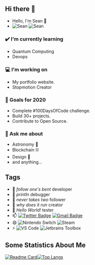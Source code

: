 ## Hi there 👋


- Hello, I'm Sean 👋
- ![Sean](https://komarev.com/ghpvc/?username=pleaseok) ![Sean](https://visitor-badge.glitch.me/badge?page_id=pleaseok.profile)

<!-- Create a tabular data for blog posts-->
### ✔️ I'm currently learning
- Quantum Computing
- Devops

### 💻 I'm working on
- My portfolio website.
- Stopmotion Creator

### 🌱 Goals for 2020
- Complete #100DaysOfCode challenge.
- Build 30+ projects.
- Contribute to Open Source.

### 💭 Ask me about
- Astronomy 🔭
- Blockchain ⛓
- Design 🎨
- and anything...

## Tags

- 🔭 _follow one's bent_ developer
- 🌱 _println_ debugger
- 👯 _never takes two_ follower
- 🤔 _why does it run_ creator
- 💬 _Hello World!_ tester
- 📫 [![Twitter Badge](https://img.shields.io/badge/-twitter-blue?style=flat-square&logo=Twitter&logoColor=white&link=)](https://twitter.com/sumygg) [![Gmail Badge](https://img.shields.io/badge/-Gmail-c14438?style=flat-square&logo=Gmail&logoColor=white&link=mailto:jishuzcn@gmail.com)](mailto:jishuzcn@gmail.com)
- 😄 ![Nintendo Switch](https://img.shields.io/badge/-Nintendo%20Switch-e60012?style=flat-square&logo=nintendo%20switch&logoColor=ffffff) ![Steam](https://img.shields.io/badge/Steam-171a21?style=flat-square&logo=steam&logoColor=ffffff)
- ⚡ ![VS Code](http://img.shields.io/badge/-VS%20Code-007ACC?style=flat-square&logo=visual-studio-code&logoColor=ffffff) ![Jetbrains Toolbox](https://img.shields.io/badge/Jetbrains-Toolbox-007ACC?style=flat-square&logo=intellij-idea&logoColor=ffffff)

## Some Statistics About Me

[![Readme Card](https://github-readme-stats.vercel.app/api?username=pleaseok&show_icons=true&title_color=ffffff&icon_color=bb2acf&text_color=daf7dc&bg_color=151515)](https://github.com/pleaseok)[![Top Langs](https://github-readme-stats.vercel.app/api/top-langs/?username=pleaseok&layout=compact&title_color=ffffff&icon_color=bb2acf&text_color=daf7dc&bg_color=151515)](https://github.com/pleaseok)
